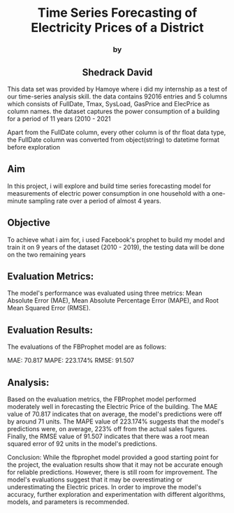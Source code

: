# <center>Time Series Forecasting of Electricity Prices of a District</center>
### <center>by</center>
## <center>Shedrack David</center>


This data set was provided by Hamoye where i did my internship as a test of our time-series analysis skill.
the data contains 92016 entries and 5 columns which consists of FullDate, Tmax,	SysLoad,	GasPrice and ElecPrice as column names.
the dataset captures the power consumption of a building for a period of 11 years (2010 - 2021

Apart from the FullDate column, every other column is of thr float data type, the FullDate column was converted from object(string) to datetime format before exploration

## Aim

In this project, i will explore and build time series forecasting model for measurements of electric power consumption in one household with a one-minute sampling rate over a period of almost 4 years.

## Objective

To achieve what i aim for, i used Facebook's prophet to build my model and train it on 9 years of the dataset (2010 - 2019), the testing data will be done on the two remaining years

## Evaluation Metrics:
The model's performance was evaluated using three metrics: Mean Absolute Error (MAE), Mean Absolute Percentage Error (MAPE), and Root Mean Squared Error (RMSE).

## Evaluation Results:
The evaluations of the FBProphet model are as follows:

MAE: 70.817
MAPE: 223.174%
RMSE: 91.507
## Analysis:
Based on the evaluation metrics, the FBProphet model performed moderately well in forecasting the Electric Price of the building. The MAE value of 70.817 indicates that on average, the model's predictions were off by around 71 units. The MAPE value of 223.174% suggests that the model's predictions were, on average, 223% off from the actual sales figures. Finally, the RMSE value of 91.507 indicates that there was a root mean squared error of 92 units in the model's predictions.

Conclusion:
While the fbprophet model provided a good starting point for the project, the evaluation results show that it may not be accurate enough for reliable predictions.  However, there is still room for improvement. The model's evaluations suggest that it may be overestimating or underestimating the Electric prices. In order to improve the model's accuracy, further exploration and experimentation with different algorithms, models, and parameters is recommended.
